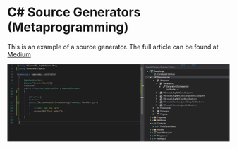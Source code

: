 # C# Source Generators (Metaprogramming)

This is an example of a source generator. The full article can be found at
[Medium](https://medium.com/@gerhardmaree/c-source-generators-metaprogramming-ce014c1744aa)

![Sample Generated Code](./images/Sample_Generator.PNG)